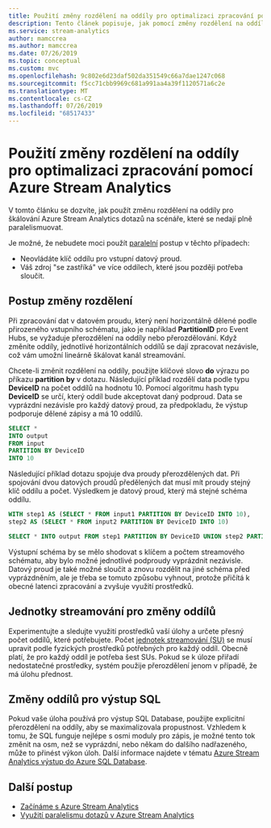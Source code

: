 ```yaml
---
title: Použití změny rozdělení na oddíly pro optimalizaci zpracování pomocí Azure Stream Analytics
description: Tento článek popisuje, jak pomocí změny rozdělení na oddíly optimalizovat Azure Stream Analytics úlohy, které se nedají paralelně rozdělit.
ms.service: stream-analytics
author: mamccrea
ms.author: mamccrea
ms.date: 07/26/2019
ms.topic: conceptual
ms.custom: mvc
ms.openlocfilehash: 9c802e6d23daf502da351549c66a7dae1247c068
ms.sourcegitcommit: f5cc71cbb9969c681a991aa4a39f1120571a6c2e
ms.translationtype: MT
ms.contentlocale: cs-CZ
ms.lasthandoff: 07/26/2019
ms.locfileid: "68517433"
---
```

# <a name="use-repartitioning-to-optimize-processing-with-azure-stream-analytics"></a>Použití změny rozdělení na oddíly pro optimalizaci zpracování pomocí Azure Stream Analytics

V tomto článku se dozvíte, jak použít změnu rozdělení na oddíly pro škálování Azure Stream Analytics dotazů na scénáře, které [](stream-analytics-scale-jobs.md)se nedají plně paralelismuovat.

Je možné, že nebudete moci použít [paralelní](stream-analytics-parallelization.md) postup v těchto případech:

* Neovládáte klíč oddílu pro vstupní datový proud.
* Váš zdroj "se zastříká" ve více oddílech, které jsou později potřeba sloučit. 

## <a name="how-to-repartition"></a>Postup změny rozdělení

Při zpracování dat v datovém proudu, který není horizontálně dělené podle přirozeného vstupního schématu, jako je například **PartitionID** pro Event Hubs, se vyžaduje přerozdělení na oddíly nebo přerozdělování. Když změníte oddíly, jednotlivé horizontálních oddílů se dají zpracovat nezávisle, což vám umožní lineárně škálovat kanál streamování.

Chcete-li změnit rozdělení na oddíly, použijte klíčové slovo **do** výrazu po příkazu **partition by** v dotazu. Následující příklad rozdělí data podle typu **DeviceID** na počet oddílů na hodnotu 10. Pomocí algoritmu hash typu **DeviceID** se určí, který oddíl bude akceptovat daný podproud. Data se vyprázdní nezávisle pro každý datový proud, za předpokladu, že výstup podporuje dělené zápisy a má 10 oddílů.

```sql
SELECT * 
INTO output
FROM input
PARTITION BY DeviceID 
INTO 10
```

Následující příklad dotazu spojuje dva proudy přerozdělených dat. Při spojování dvou datových proudů předělených dat musí mít proudy stejný klíč oddílu a počet. Výsledkem je datový proud, který má stejné schéma oddílu.

```sql
WITH step1 AS (SELECT * FROM input1 PARTITION BY DeviceID INTO 10),
step2 AS (SELECT * FROM input2 PARTITION BY DeviceID INTO 10)

SELECT * INTO output FROM step1 PARTITION BY DeviceID UNION step2 PARTITION BY DeviceID
```

Výstupní schéma by se mělo shodovat s klíčem a počtem streamového schématu, aby bylo možné jednotlivé podproudy vyprázdnit nezávisle. Datový proud je také možné sloučit a znovu rozdělit na jiné schéma před vyprázdněním, ale je třeba se tomuto způsobu vyhnout, protože přičítá k obecné latenci zpracování a zvyšuje využití prostředků.

## <a name="streaming-units-for-repartitions"></a>Jednotky streamování pro změny oddílů

Experimentujte a sledujte využití prostředků vaší úlohy a určete přesný počet oddílů, které potřebujete. Počet [jednotek streamování (SU)](stream-analytics-streaming-unit-consumption.md) se musí upravit podle fyzických prostředků potřebných pro každý oddíl. Obecně platí, že pro každý oddíl je potřeba šest SUs. Pokud se k úloze přiřadí nedostatečné prostředky, systém použije přerozdělení jenom v případě, že má úlohu přednost.

## <a name="repartitions-for-sql-output"></a>Změny oddílů pro výstup SQL

Pokud vaše úloha používá pro výstup SQL Database, použijte explicitní přerozdělení na oddíly, aby se maximalizovala propustnost. Vzhledem k tomu, že SQL funguje nejlépe s osmi moduly pro zápis, je možné tento tok změnit na osm, než se vyprázdní, nebo někam do dalšího nadřazeného, může to přinést výkon úloh. Další informace najdete v tématu [Azure Stream Analytics výstup do Azure SQL Database](stream-analytics-sql-output-perf.md).


## <a name="next-steps"></a>Další postup

* [Začínáme s Azure Stream Analytics](stream-analytics-introduction.md)
* [Využití paralelismu dotazů v Azure Stream Analytics](stream-analytics-parallelization.md)